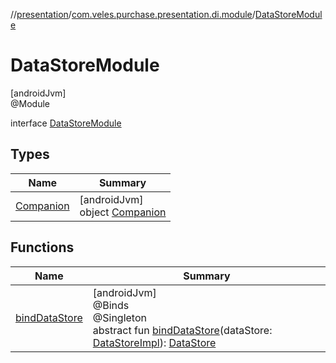 //[presentation](../../../index.md)/[com.veles.purchase.presentation.di.module](../index.md)/[DataStoreModule](index.md)

# DataStoreModule

[androidJvm]\
@Module

interface [DataStoreModule](index.md)

## Types

| Name | Summary |
|---|---|
| [Companion](-companion/index.md) | [androidJvm]<br>object [Companion](-companion/index.md) |

## Functions

| Name | Summary |
|---|---|
| [bindDataStore](bind-data-store.md) | [androidJvm]<br>@Binds<br>@Singleton<br>abstract fun [bindDataStore](bind-data-store.md)(dataStore: [DataStoreImpl](../../../../data/data/com.veles.purchase.data.local.data/-data-store-impl/index.md)): [DataStore](../../../../data/data/com.veles.purchase.data.local.data/-data-store/index.md) |
